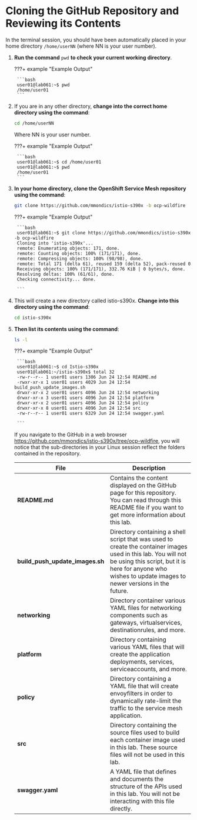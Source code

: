 # Cloning the GitHub Repository and Reviewing its Contents

In the terminal session, you should have been automatically placed in your home directory `/home/userNN` (where NN is your user number).

1. **Run the command** `pwd` **to check your current working directory**.

    ???+ example "Example Output"

        ```bash
        user01@lab061:~$ pwd
        /home/user01
        ```

1. If you are in any other directory, **change into the correct home directory using the command**:

    ```bash
    cd /home/userNN
    ```

    Where NN is your user number.

    ???+ example "Example Output"

        ```bash
        user01@lab061:~$ cd /home/user01
        user01@lab061:~$ pwd
        /home/user01
        ```

1. **In your home directory, clone the OpenShift Service Mesh repository using the command**:

    ```bash
    git clone https://github.com/mmondics/istio-s390x -b ocp-wildfire
    ```

    ???+ example "Example Output"

        ```bash
        user01@lab061:~$ git clone https://github.com/mmondics/istio-s390x -b ocp-wildfire
        Cloning into 'istio-s390x'...
        remote: Enumerating objects: 171, done.
        remote: Counting objects: 100% (171/171), done.
        remote: Compressing objects: 100% (98/98), done.
        remote: Total 171 (delta 61), reused 159 (delta 52), pack-reused 0
        Receiving objects: 100% (171/171), 332.76 KiB | 0 bytes/s, done.
        Resolving deltas: 100% (61/61), done.
        Checking connectivity... done.

        ```

1. This will create a new directory called istio-s390x. **Change into this directory using the command**:

    ```bash
    cd istio-s390x 
    ```

1. **Then list its contents using the command**:

    ```bash
    ls -l
    ```

    ???+ example "Example Output"

        ```bash
        user01@lab061:~$ cd Istio-s390x
        user01@lab061:~/istio-s390x$ total 32
        -rw-r--r-- 1 user01 users 1306 Jun 24 12:54 README.md
        -rwxr-xr-x 1 user01 users 4029 Jun 24 12:54 build_push_update_images.sh
        drwxr-xr-x 2 user01 users 4096 Jun 24 12:54 networking
        drwxr-xr-x 3 user01 users 4096 Jun 24 12:54 platform
        drwxr-xr-x 2 user01 users 4096 Jun 24 12:54 policy
        drwxr-xr-x 8 user01 users 4096 Jun 24 12:54 src
        -rw-r--r-- 1 user01 users 6329 Jun 24 12:54 swagger.yaml

        ```

    If you navigate to the GitHub in a web browser <https://github.com/mmondics/istio-s390x/tree/ocp-wildfire>, you will notice that the sub-directories in your Linux session reflect the folders contained in the repository.

    | File | Description |
    |---|---|
    |     **README.md**    |     Contains   the content displayed on the GitHub page for this repository. You can read   through this README file if you want to get more information about this lab.     |
    |     **build_push_update_images.sh**    |     Directory   containing a shell script that was used to create the container images used   in this lab. You will not be using this script, but it is here for anyone who   wishes to update images to newer versions in the future.     |
    |     **networking**    |     Directory   container various YAML files for networking components such as gateways,   virtualservices, destinationrules, and more.    |
    |     **platform**    |     Directory   containing various YAML files that will create the application deployments,   services, serviceaccounts, and more.    |
    |     **policy**    |     Directory   containing a YAML file that will create envoyfilters in order to dynamically   rate-limit the traffic to the service mesh application.    |
    |     **src**    |     Directory   containing the source files used to build each container image used in this   lab. These source files will not be used in this lab.    |
    |     **swagger.yaml**    |     A   YAML file that defines and documents the structure of the APIs used in this   lab. You will not be interacting with this file directly.     |
